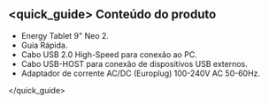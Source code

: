 ## <quick_guide> Conteúdo do produto

* Energy Tablet 9" Neo 2.
* Guia Rápida.
* Cabo USB 2.0 High-Speed para conexão ao PC.
* Cabo USB-HOST para conexão de dispositivos USB externos.
* Adaptador de corrente AC/DC (Europlug) 100-240V AC 50-60Hz.

</quick_guide>
